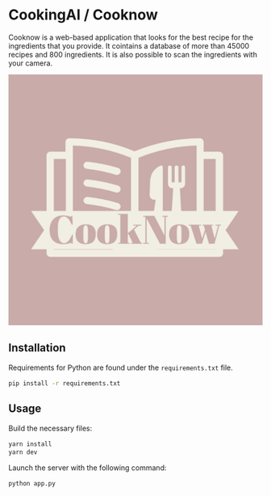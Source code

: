 # CookingAI / Cooknow

Cooknow is a web-based application that looks for the best recipe for the ingredients that you provide. It cointains a database of more than 45000 recipes and 800 ingredients. It is also possible to scan the ingredients with your camera.

![logo](src/assets/cooknow_logo.png)

## Installation

Requirements for Python are found under the `requirements.txt` file.

```bash
pip install -r requirements.txt
```

## Usage

Build the necessary files:

```bash
yarn install
yarn dev
```

Launch the server with the following command:


```bash
python app.py
```
